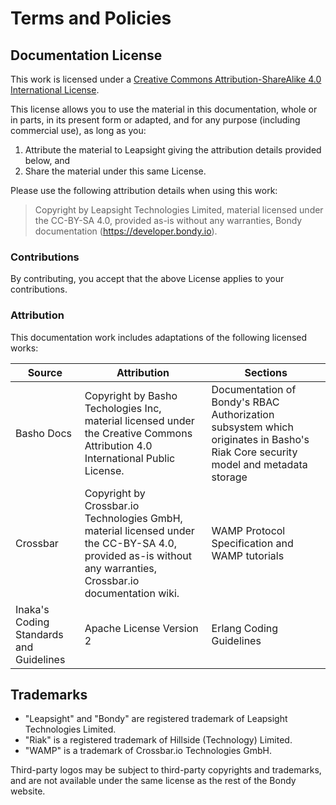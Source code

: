# Terms and Policies

## Documentation License
This work is licensed under a [Creative Commons Attribution-ShareAlike 4.0 International License](http://creativecommons.org/licenses/by-sa/4.0/).

This license allows you to use the material in this documentation, whole or in parts, in its present form or adapted, and for any purpose (including commercial use), as long as you:

1. Attribute the material to Leapsight giving the attribution details provided below, and
2. Share the material under this same License.

Please use the following attribution details when using this work:

> Copyright by Leapsight Technologies Limited, material licensed under the CC-BY-SA 4.0, provided as-is without any warranties, Bondy documentation (https://developer.bondy.io).

### Contributions

By contributing, you accept that the above License applies to your contributions.

### Attribution
This documentation work includes adaptations of the following licensed works:

|Source|Attribution|Sections|
|---|---|---|
|Basho Docs|Copyright by Basho Techologies Inc, material licensed under the Creative Commons Attribution 4.0 International Public License.|Documentation of Bondy's RBAC Authorization subsystem which originates in Basho's Riak Core security model and metadata storage|
|Crossbar|Copyright by Crossbar.io Technologies GmbH, material licensed under the CC-BY-SA 4.0, provided as-is without any warranties, Crossbar.io documentation wiki.|WAMP Protocol Specification and WAMP tutorials|
|Inaka's Coding Standards and Guidelines|Apache License Version 2|Erlang Coding Guidelines|

## Trademarks

- "Leapsight" and "Bondy" are registered trademark of Leapsight Technologies Limited.
- "Riak" is a registered trademark of Hillside (Technology) Limited.
- "WAMP" is a trademark of Crossbar.io Technologies GmbH.

Third-party logos may be subject to third-party copyrights and trademarks, and are not available under the same license as the rest of the Bondy website.
